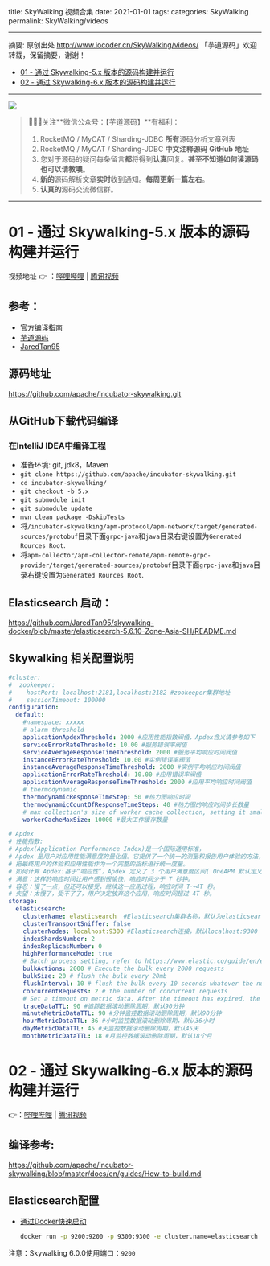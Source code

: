 title: SkyWalking 视频合集
date: 2021-01-01
tags:
categories: SkyWalking
permalink: SkyWalking/videos


-------

摘要: 原创出处 http://www.iocoder.cn/SkyWalking/videos/ 「芋道源码」欢迎转载，保留摘要，谢谢！

- [01 - 通过 Skywalking-5.x 版本的源码构建并运行](http://www.iocoder.cn/SkyWalking/videos/)
- [02 - 通过 Skywalking-6.x 版本的源码构建并运行](http://www.iocoder.cn/SkyWalking/videos/)

-------

![](http://www.iocoder.cn/images/common/wechat_mp_2017_07_31.jpg)

> 🙂🙂🙂关注**微信公众号：【芋道源码】**有福利：
> 1. RocketMQ / MyCAT / Sharding-JDBC **所有**源码分析文章列表
> 2. RocketMQ / MyCAT / Sharding-JDBC **中文注释源码 GitHub 地址**
> 3. 您对于源码的疑问每条留言**都**将得到**认真**回复。**甚至不知道如何读源码也可以请教噢**。
> 4. **新的**源码解析文章**实时**收到通知。**每周更新一篇左右**。
> 5. **认真的**源码交流微信群。

-------

# 01 - 通过 Skywalking-5.x 版本的源码构建并运行

视频地址 👉 ：[哔哩哔哩](https://www.bilibili.com/video/av35806851/) | [腾讯视频](https://v.qq.com/x/page/d07924w6u13.html)

## 参考：

- [官方编译指南](https://github.com/apache/incubator-skywalking/blob/5.x/docs/en/How-to-build.md)
- [芋道源码](http://www.iocoder.cn/SkyWalking/build-debugging-environment/)
- [JaredTan95](https://github.com/JaredTan95/JaredTan95.github.io/issues/11)

## 源码地址

<https://github.com/apache/incubator-skywalking.git>

## 从GitHub下载代码编译

### 在IntelliJ IDEA中编译工程

- 准备环境: git, jdk8，Maven
- `git clone https://github.com/apache/incubator-skywalking.git`
- `cd incubator-skywalking/`
- `git checkout -b 5.x`
- `git submodule init`
- `git submodule update`
- `mvn clean package -DskipTests`
- 将`/incubator-skywalking/apm-protocol/apm-network/target/generated-sources/protobuf`目录下面`grpc-java`和`java`目录右键设置为`Generated Rources Root`.
- 将`apm-collector/apm-collector-remote/apm-remote-grpc-provider/target/generated-sources/protobuf`目录下面`grpc-java`和`java`目录右键设置为`Generated Rources Root`.

## Elasticsearch 启动：

<https://github.com/JaredTan95/skywalking-docker/blob/master/elasticsearch-5.6.10-Zone-Asia-SH/README.md>

## Skywalking 相关配置说明

```YAML
#cluster:
#  zookeeper:
#    hostPort: localhost:2181,localhost:2182 #zookeeper集群地址
#    sessionTimeout: 100000
configuration:
  default:
    #namespace: xxxxx
    # alarm threshold
    applicationApdexThreshold: 2000 #应用性能指数阀值，Apdex含义请参考如下
    serviceErrorRateThreshold: 10.00 #服务错误率阀值
    serviceAverageResponseTimeThreshold: 2000 #服务平均响应时间阀值
    instanceErrorRateThreshold: 10.00 #实例错误率阀值
    instanceAverageResponseTimeThreshold: 2000 #实例平均响应时间阀值
    applicationErrorRateThreshold: 10.00 #应用错误率阀值
    applicationAverageResponseTimeThreshold: 2000 #应用平均响应时间阀值
    # thermodynamic
    thermodynamicResponseTimeStep: 50 #热力图响应时间
    thermodynamicCountOfResponseTimeSteps: 40 #热力图的响应时间步长数量
    # max collection's size of worker cache collection, setting it smaller when collector OutOfMemory crashed.
    workerCacheMaxSize: 10000 #最大工作缓存数量

# Apdex
# 性能指数:
# Apdex(Application Performance Index)是一个国际通用标准，
# Apdex 是用户对应用性能满意度的量化值。它提供了一个统一的测量和报告用户体验的方法，
# 把最终用户的体验和应用性能作为一个完整的指标进行统一度量。
# 如何计算 Apdex:基于“响应性”，Apdex 定义了 3 个用户满意度区间( OneAPM 默认定义的 T 值为 0.5 秒):
# 满意：这样的响应时间让用户感到很愉快，响应时间少于 T 秒钟。
# 容忍：慢了一点，但还可以接受，继续这一应用过程，响应时间 T～4T 秒。
# 失望：太慢了，受不了了，用户决定放弃这个应用，响应时间超过 4T 秒。
storage:
  elasticsearch:
    clusterName: elasticsearch  #Elasticsearch集群名称，默认为elasticsearch
    clusterTransportSniffer: false
    clusterNodes: localhost:9300 #Elasticsearch连接，默认localhost:9300
    indexShardsNumber: 2
    indexReplicasNumber: 0
    highPerformanceMode: true
    # Batch process setting, refer to https://www.elastic.co/guide/en/elasticsearch/client/java-api/5.5/java-docs-bulk-processor.html
    bulkActions: 2000 # Execute the bulk every 2000 requests
    bulkSize: 20 # flush the bulk every 20mb
    flushInterval: 10 # flush the bulk every 10 seconds whatever the number of requests
    concurrentRequests: 2 # the number of concurrent requests
    # Set a timeout on metric data. After the timeout has expired, the metric data will automatically be deleted.
    traceDataTTL: 90 #追踪数据滚动删除周期，默认90分钟
    minuteMetricDataTTL: 90 #分钟监控数据滚动删除周期，默认90分钟
    hourMetricDataTTL: 36 #小时监控数据滚动删除周期，默认36小时
    dayMetricDataTTL: 45 #天监控数据滚动删除周期，默认45天
    monthMetricDataTTL: 18 #月监控数据滚动删除周期，默认18个月
```

# 02 - 通过 Skywalking-6.x 版本的源码构建并运行

👉：[哔哩哔哩](https://www.bilibili.com/video/av35990012/) | [腾讯视频](https://v.qq.com/x/page/s0793890ce6.html)

## 编译参考:

<https://github.com/apache/incubator-skywalking/blob/master/docs/en/guides/How-to-build.md>

## Elasticsearch配置

- [通过Docker快速启动](https://github.com/JaredTan95/skywalking-docker/blob/master/elasticsearch-Zone-Asia-SH/6.3.2/README.md)

    ```Bash
    docker run -p 9200:9200 -p 9300:9300 -e cluster.name=elasticsearch -d wutang/elasticsearch-shanghai-zone:6.3.2
    ```

注意：Skywalking 6.0.0使用端口：`9200`